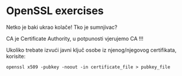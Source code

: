# OpenSSL exercises

Netko je baki ukrao kolače! Tko je sumnjivac?

CA je Certificate Authority, u potpunosti vjerujemo CA !!!

Ukoliko trebate izvući javni ključ osobe iz njenog/njegovog certifikata, korisite:

`openssl x509 -pubkey -noout -in certificate_file > pubkey_file`
